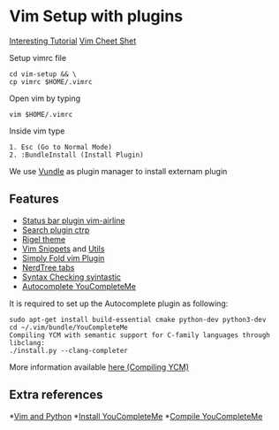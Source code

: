 # Vim Setup with plugins

[Interesting Tutorial](https://www.youtube.com/watch?v=_nMYsEMKvD0)
[Vim Cheet Shet](https://vim.rtorr.com/)

Setup vimrc file
```shell
cd vim-setup && \
cp vimrc $HOME/.vimrc
```

Open vim by typing
```
vim $HOME/.vimrc
```
Inside vim type
```
1. Esc (Go to Normal Mode)
2. :BundleInstall (Install Plugin)
```

We use [Vundle](https://github.com/VundleVim/Vundle.vim) as  plugin manager to install externam plugin

## Features

* [Status bar plugin vim-airline](https://github.com/vim-airline/vim-airline)
* [Search plugin ctrp](https://github.com/kien/ctrlp.vim)
* [Rigel theme](https://github.com/Rigellute/rigel)
* [Vim Snippets](https://github.com/SirVer/ultisnips) and [Utils](https://github.com/SirVer/ultisnips)
* [Simply Fold vim Plugin](https://github.com/tmhedberg/SimpylFold)
* [NerdTree tabs](https://github.com/jistr/vim-nerdtree-tabs)
* [Syntax Checking syintastic](https://github.com/vim-syntastic/syntastic)
* [Autocomplete YouCompleteMe](https://github.com/ycm-core/YouCompleteMe)

It is required to set up the Autocomplete plugin as following:

```
sudo apt-get install build-essential cmake python-dev python3-dev
cd ~/.vim/bundle/YouCompleteMe
Compiling YCM with semantic support for C-family languages through libclang:
./install.py --clang-completer
```
More information available [here (Compiling YCM)](https://github.com/ycm-core/YouCompleteMe#linux-64-bit)

## Extra references

*[Vim and Python](https://realpython.com/vim-and-python-a-match-made-in-heaven/)
*[Install YouCompleteMe](http://unixnme.blogspot.com/2017/03/how-to-install-youcompleteme-vim-plugin.html)
*[Compile YouCompleteMe](https://github.com/ycm-core/YouCompleteMe#linux-64-bit)
